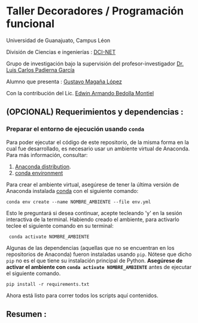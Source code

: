 # Taller Decoradores / Programación funcional

Universidad de Guanajuato, Campus Léon

División de Ciencias e ingenierías : [DCI-NET](https://github.com/DCI-NET)

Grupo de investigación bajo la supervisión del profesor-investigador  [Dr. Luis Carlos Padierna García](https://github.com/padiernacarlos)

Alumno que presenta : [Gustavo Magaña López](https://github.com/gmagannaDevelop)

Con la contribución del Lic. [Edwin Armando Bedolla Montiel](https://github.com/edwinb-ai)


## (OPCIONAL) Requerimientos y dependencias :

### Preparar el entorno de ejecución usando  `conda`
Para poder ejecutar el código de este repositorio, de la misma forma en la cual fue desarrollado, 
es necesario usar un ambiente virtual de Anaconda. Para más información, consultar:

1. [Anaconda distribution](https://www.anaconda.com/distribution/).
2. [conda environment](https://docs.conda.io/projects/conda/en/latest/user-guide/tasks/manage-environments.html)

 
 Para crear el ambiente virtual, asegúrese de tener la última versión de Anaconda instalada [conda](https://conda.io/en/latest/) 
 con el siguiente comando:
 
    conda env create --name NOMBRE_AMBIENTE --file env.yml
 
Esto le preguntará si desea continuar, acepte tecleando 'y' en la sesión interactiva de la terminal.
Habiendo creado el ambiente, para activarlo teclee el siguiente comando en su terminal:

     conda activate NOMBRE_AMBIENTE
     
Algunas de las dependencias (aquellas que no se encuentran en los repositorios de Anaconda) fueron instaladas usando `pip`.
Nótese que dicho `pip` no es el que tiene su instalación principal de Python. **Asegúrese de activar el ambiente con `conda activate NOMBRE_AMBIENTE`** antes de ejecutar el siguiente comando.

    pip install -r requirements.txt 

 
Ahora está listo para correr todos los scripts aquí contenidos.


## Resumen :


